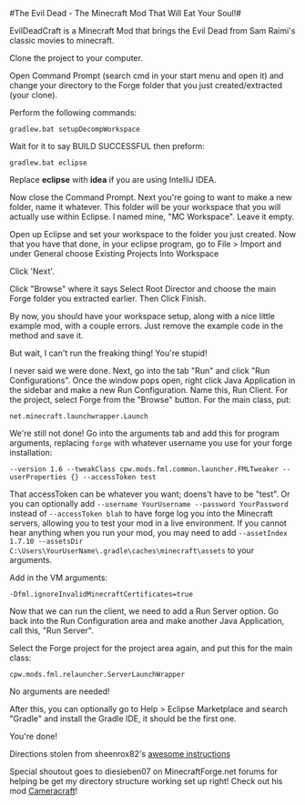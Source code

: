 #The Evil Dead - The Minecraft Mod That Will Eat Your Soul!#

EvilDeadCraft is a Minecraft Mod that brings the Evil Dead from Sam Raimi's classic movies to minecraft.


Clone the project to your computer. 

Open Command Prompt (search cmd in your start menu and open it) and change your directory to the Forge folder that you just created/extracted (your clone).

Perform the following commands:
```
gradlew.bat setupDecompWorkspace
```

Wait for it to say BUILD SUCCESSFUL then preform:
```
gradlew.bat eclipse
```

Replace **eclipse** with **idea** if you are using IntelliJ IDEA.

Now close the Command Prompt. Next you're going to want to make a new folder, name it whatever. This folder will be your workspace that you will actually use within Eclipse. I named mine, "MC Workspace". Leave it empty.

Open up Eclipse and set your workspace to the folder you just created.
Now that you have that done, in your eclipse program, go to File > Import and under General choose Existing Projects Into Workspace



Click 'Next'.

Click "Browse" where it says Select Root Director and choose the main Forge folder you extracted earlier. Then Click Finish.

By now, you should have your workspace setup, along with a nice little example mod, with a couple errors. Just remove the example code in the method and save it.

But wait, I can't run the freaking thing! You're stupid!

I never said we were done. Next, go into the tab "Run" and click "Run Configurations". Once the window pops open, right click Java Application in the sidebar and make a new Run Configuration. Name this, Run Client. For the project, select Forge from the "Browse" button. For the main class, put:
```
net.minecraft.launchwrapper.Launch
```

We're still not done! Go into the arguments tab and add this for program arguments, replacing `forge` with whatever username you use for your forge installation:
```
--version 1.6 --tweakClass cpw.mods.fml.common.launcher.FMLTweaker --userProperties {} --accessToken test
```

That accessToken can be whatever you want; doens't have to be "test". Or you can optionally add `--username YourUsername --password YourPassword` instead of `--accessToken blah` to have forge log you into the Minecraft servers, allowing you to test your mod in a live environment.
If you cannot hear anything when you run your mod, you may need to add `--assetIndex 1.7.10 --assetsDir C:\Users\YourUserName\.gradle\caches\minecraft\assets` to your arguments.

Add in the VM arguments:

```
-Dfml.ignoreInvalidMinecraftCertificates=true
```

Now that we can run the client, we need to add a Run Server option. Go back into the Run Configuration area and make another Java Application, call this, "Run Server".

Select the Forge project for the project area again, and put this for the main class:
```
cpw.mods.fml.relauncher.ServerLaunchWrapper
```

No arguments are needed!

After this, you can optionally go to Help > Eclipse Marketplace and search "Gradle" and install the Gradle IDE, it should be the first one.

You're done!





Directions stolen from sheenrox82's [awesome instructions](http://www.minecraftforum.net/forums/mapping-and-modding/mapping-and-modding-tutorials/1571395-1-7-2-windows-how-to-setup-a-minecraftforge-1-7-2)

Special shoutout goes to diesieben07 on MinecraftForge.net forums for helping be get my directory structure working set up right! Check out his mod [Cameracraft](http://www.minecraftforum.net/forums/mapping-and-modding/minecraft-mods/1284425-1-4-7-cameracraft-2-3-take-photos-in-minecraft)!
